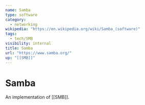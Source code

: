 ```yaml
---
name: Samba
type: software
category:
  - networking
wikipedia: "https://en.wikipedia.org/wiki/Samba_(software)"
tags:
  - tech/SMB
visibility: internal
title: Samba
url: "https://www.samba.org/"
up: "[[SMB]]"
---
```

# Samba

An implementation of [[SMB]].
